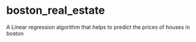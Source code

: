 # boston_real_estate
A Linear regression algorithm that helps to predict the prices of houses in boston